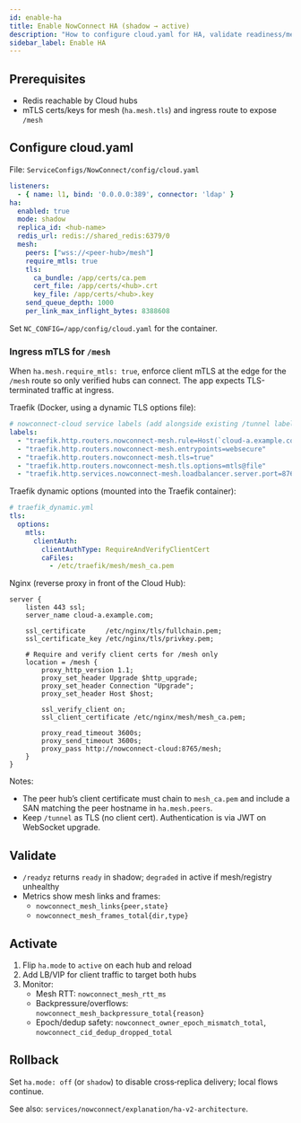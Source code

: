 ```yaml
---
id: enable-ha
title: Enable NowConnect HA (shadow → active)
description: "How to configure cloud.yaml for HA, validate readiness/metrics, and roll out active mesh across replicas."
sidebar_label: Enable HA
---
```


## Prerequisites

- Redis reachable by Cloud hubs
- mTLS certs/keys for mesh (`ha.mesh.tls`) and ingress route to expose `/mesh`

## Configure cloud.yaml

File: `ServiceConfigs/NowConnect/config/cloud.yaml`

```yaml
listeners:
  - { name: l1, bind: '0.0.0.0:389', connector: 'ldap' }
ha:
  enabled: true
  mode: shadow
  replica_id: <hub‑name>
  redis_url: redis://shared_redis:6379/0
  mesh:
    peers: ["wss://<peer‑hub>/mesh"]
    require_mtls: true
    tls:
      ca_bundle: /app/certs/ca.pem
      cert_file: /app/certs/<hub>.crt
      key_file: /app/certs/<hub>.key
    send_queue_depth: 1000
    per_link_max_inflight_bytes: 8388608
```

Set `NC_CONFIG=/app/config/cloud.yaml` for the container.

### Ingress mTLS for `/mesh`

When `ha.mesh.require_mtls: true`, enforce client mTLS at the edge for the `/mesh` route so only verified hubs can connect. The app expects TLS-terminated traffic at ingress.

Traefik (Docker, using a dynamic TLS options file):

```yaml
# nowconnect-cloud service labels (add alongside existing /tunnel labels)
labels:
  - "traefik.http.routers.nowconnect-mesh.rule=Host(`cloud-a.example.com`) && Path(`/mesh`)"
  - "traefik.http.routers.nowconnect-mesh.entrypoints=websecure"
  - "traefik.http.routers.nowconnect-mesh.tls=true"
  - "traefik.http.routers.nowconnect-mesh.tls.options=mtls@file"
  - "traefik.http.services.nowconnect-mesh.loadbalancer.server.port=8765"
```

Traefik dynamic options (mounted into the Traefik container):

```yaml
# traefik_dynamic.yml
tls:
  options:
    mtls:
      clientAuth:
        clientAuthType: RequireAndVerifyClientCert
        caFiles:
          - /etc/traefik/mesh/mesh_ca.pem
```

Nginx (reverse proxy in front of the Cloud Hub):

```nginx
server {
    listen 443 ssl;
    server_name cloud-a.example.com;

    ssl_certificate     /etc/nginx/tls/fullchain.pem;
    ssl_certificate_key /etc/nginx/tls/privkey.pem;

    # Require and verify client certs for /mesh only
    location = /mesh {
        proxy_http_version 1.1;
        proxy_set_header Upgrade $http_upgrade;
        proxy_set_header Connection "Upgrade";
        proxy_set_header Host $host;

        ssl_verify_client on;
        ssl_client_certificate /etc/nginx/mesh/mesh_ca.pem;

        proxy_read_timeout 3600s;
        proxy_send_timeout 3600s;
        proxy_pass http://nowconnect-cloud:8765/mesh;
    }
}
```

Notes:
- The peer hub’s client certificate must chain to `mesh_ca.pem` and include a SAN matching the peer hostname in `ha.mesh.peers`.
- Keep `/tunnel` as TLS (no client cert). Authentication is via JWT on WebSocket upgrade.

## Validate

- `/readyz` returns `ready` in shadow; `degraded` in active if mesh/registry unhealthy
- Metrics show mesh links and frames:
  - `nowconnect_mesh_links{peer,state}`
  - `nowconnect_mesh_frames_total{dir,type}`

## Activate

1) Flip `ha.mode` to `active` on each hub and reload
2) Add LB/VIP for client traffic to target both hubs
3) Monitor:
   - Mesh RTT: `nowconnect_mesh_rtt_ms`
   - Backpressure/overflows: `nowconnect_mesh_backpressure_total{reason}`
   - Epoch/dedup safety: `nowconnect_owner_epoch_mismatch_total`, `nowconnect_cid_dedup_dropped_total`

## Rollback

Set `ha.mode: off` (or `shadow`) to disable cross‑replica delivery; local flows continue.

See also: `services/nowconnect/explanation/ha-v2-architecture`.


